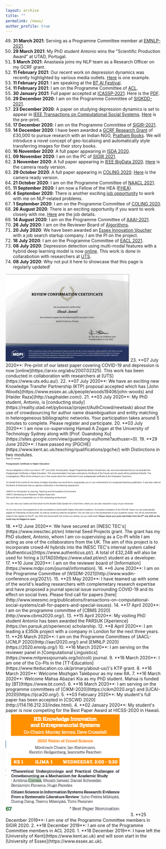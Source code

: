 ```yaml
---
layout: archive
title: ""
permalink: /news/
author_profile: true
---
```

49. **31 March 2021**: Serving as a Programme Committee member at [EMNLP-2021](https://2021.emnlp.org/).
48. **29 March 2021**: My PhD student Antonio wins the "Scientific Production Award" at UTAD, Portugal.
47. **5 March 2021**: Anastasia joins my NLP team as a Research Officer on my GCRF grant.
46. **11 February 2021**: Our recent work on depression dynamics was recently highlighted by various media outlets. [Here](https://www.gazette-news.co.uk/news/19068066.twitter-research-university-essex-shows-increase-depression-pandemic/) is one example.
45. **11 February 2021**: I am speaking at the [BT AI Festival](https://aiglobalfestival.com/).
44. **11 February 2021**: I am on the Programme Committee of [ACL](https://2021.aclweb.org/).
43. **30 January 2021**: Full paper accepted at [ICASSP-2021](https://2021.ieeeicassp.org/). Here is the [PDF](/files/ICASSP2021_paper.pdf).
42. **29 December 2020**: I am on the Programme Committee of [SIGKDD-2021](https://www.kdd.org/kdd2021/).
41. **23 December 2020**: A paper on studying depression dynamics is set to appear in [IEEE Transactions on Computational Social Systems](https://www.ieeesmc.org/publications/transactions-on-computational-social-systems). [Here](https://arxiv.org/pdf/2007.02325.pdf) is the pre-print.
40. **17 December 2020**: I am on the Programme Committee of [SIGIR-2021](https://sigir.org/sigir2021/).
39. **14 December 2020**: I have been awarded a [GCRF Research Grant](https://www.essex.ac.uk/research/gcrf) of £30,000 to pursue research with an Indian NGO, [Pratham Books](https://prathambooks.org/). We will introduce a novel concept of geo-localising and automatically style transferring images for their story books.
38. **16 November 2020**: A full paper appearing in [ISDA 2020](http://www.mirlabs.org/isda20/).
37. **09 November 2020**: I am on the PC of [SIGIR 2021](http://sigir.org/sigir2021/).
36. **3 November 2020**: A full paper appearing in [IEEE BigData 2020](https://bigdataieee.org/BigData2020/). [Here](/files/Conference_Paper_IEEE_BigData20.pdf) is the camera ready version.
35. **29 October 2020**: A full paper appearing in [COLING 2020](https://coling2020.org/). [Here](/files/coling2020.pdf) is the camera ready version.
34. **21 October 2020**: I am on the Programme Committee of [NAACL 2021](https://2021.naacl.org/).
33. **11 September 2020**: I am now a Fellow of the HEA ([FHEA](https://www.advance-he.ac.uk/fellowship/fellowship?PageSpeed=noscript)).
32. **4 September 2020**: There is another exciting [job opportunity](https://hrorganiser.essex.ac.uk/tlive_webrecruitment/wrd/run/ETREC107GF.open?VACANCY_ID=353898MjBK&WVID=9918109NEm&LANG=USA) to work with me on NLP-related problems.
31. **1 September 2020**: I am on the Programme Committee of [COLING 2020](https://coling2020.org/).
30. **26 August 2020**: There is an exciting opportunity if you want to work closely with me. [Here](https://vacancies.essex.ac.uk/tlive_webrecruitment/wrd/run/ETREC107GF.open?VACANCY_ID=359514MiES&WVID=9918109NEm&LANG=USA) are the job details.
29. **14 August 2020**: I am on the Programme Committee of [AAAI-2021](https://aaai.org/Conferences/AAAI-21/).
28. **26 July 2020**: I am on the Reviewer Board of [Algorithms](https://www.mdpi.com/journal/algorithms).
27. **20 July 2020**: We have been awarded an [Essex Innovation Voucher](https://www.essex.ac.uk/business/expertise/funding-opportunities/innovation-vouchers) with a job search startup company. I am the PI on the project.
26. **18 July 2020**: I am on the Programme Committee of [EACL 2021](https://2021.eacl.org/).
25. **08 July 2020**: Depression detection using multi-modal features with a hybrid deep learning model is now [online](https://arxiv.org/abs/2007.02847). This work is done in collarabotion with researchers at [UTS](https://www.uts.edu.au/).
24. **08 July 2020**: Why not put it here to showcase that this page is regularly updated!
<img src="/images/mdpi.png" width="400">
23. **07 July 2020**: Pre-print of our latest paper covering COVID-19 and depression is now [online](https://arxiv.org/abs/2007.02325). This work has been conducted in collaboration with researchers at [UTS](https://www.uts.edu.au/).
22. **07 July 2020**: We have an exciting new Knowledge Transfer Partnership (KTP) proposal accepted which has [John Woods](https://www.essex.ac.uk/people/woods19406/john-woods) and [Haider Raza](http://sagihaider.com/).
21. **03 July 2020**: My PhD student, Antonio, is [conducting study](https://reality.utad.net/pybossa//project/AuthCrowd/newtask) about the use of crowdsourcing for author name disambiguation and entity matching in heterogeneous bibliographic networks. Your participation takes around 5 minutes to complete. Please register and participate.
20. **03 July 2020**: I am now co-supervising Hamad A Zogan at the University of Technology Sydney along with [Prof. Guandong Xu](https://sites.google.com/view/guandong-xu/home?authuser=0).
19. **29 June 2020**: I have passed my [PGCHE](https://www.kent.ac.uk/teaching/qualifications/pgche/) with Distinctions in two modules.<img src="/images/PGCHE.png">
18. **12 June 2020**: We have secured an [INESC TEC's](https://www.inesctec.pt/en) Internal Seed Projects grant. The grant has my PhD student, Antonio, whom I am co-supervising as a Co-PI while I am acting as one of the collaborators from the UK. The aim of this project is to incorporate crowd-AI hybrids into the INESC TEC's internal system called [Authenticus](https://www.authenticus.pt/). A total of £32,248 will also be used for hiring a [UTAD](https://www.utad.pt/en/) student as a developer.
17. **10 June 2020**: I am on the reviewer board of [Information](https://www.mdpi.com/journal/information).
16. **6 June 2020**: I am on the Programme Committee of [WSDM-2021](http://www.wsdm-conference.org/2021/).
15. **25 May 2020**: I have teamed up with some of the world's leading researchers with complemetary research expertise and have proposed a journal special issue surrounding COVID-19 and its effect on social lives. Please find call for papers [here](http://www.ieeesmc.org/publications/transactions-on-computational-social-systems/call-for-papers-and-special-issues).
14. **17 April 2020**: I am on the programme committee of [CBMS 2020](http://www.cbms2020.org/).
13. **15 April 2020**: My visiting PhD student Antonio has been awarded the PARSUK [Xperience](https://en.parsuk.pt/xperience) scholarship.
12. **8 April 2020**: I am leading a £350k project with a company in London for the next three years.
11. **26 March 2020**: I am on the Programme Committees of [AACL-IJCNLP 2020](http://aacl2020.org/) and [EMNLP 2020](https://2020.emnlp.org/)
10. **16 March 2020**: I am serving on the reviewer panel in [Computational Linguistics](https://www.mitpressjournals.org/loi/coli) journal.
9. **16 March 2020**: I am one of the Co-PIs in the [TT-Education](https://www.tteducation.co.uk/primary/about-us/)'s KTP grant.
8. **16 March 2020**: Welcome Mozhgan Talebpour as my new RA.
7. **16 March 2020**: Welcome Mahsa Abazari Kia as my PhD student. Mahsa is funded by [BT](https://www.bt.com/).
6. **16 March 2020**: I am serving on the programme committees of [CIKM-2020](https://cikm2020.org/) and [IJCAI-2020](https://ijcai20.org/).
5. **03 February 2020**: My student's full paper has been accepted in [CSCWD 2020](http://114.116.212.33/index.html).
4. **02 January 2020**: My student's paper is now competing for the Best Paper Award at HICSS-2020 in Hawaii.
<img src="/images/HICSS_BP.png" width="400">
3. **25 December 2019**: I am one of the Programme Committee members in SIGIR 2020.
2. **18 December 2019**: I am one of the Programme Committee members in ACL 2020.
1. **18 December 2019**: I have left the [University of Kent](https://www.kent.ac.uk) and will soon start in the [University of Essex](https://www.essex.ac.uk).
